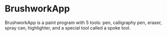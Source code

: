 # BrushworkApp
BrushworkApp is a paint program with 5 tools: pen, calligraphy pen, eraser, spray can, highlighter, and a special tool called a spoke tool. 
